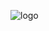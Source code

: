 
![logo](https://user-images.githubusercontent.com/95056942/181379399-b9bb8f87-0dc3-4206-b4cb-83c22205908f.png)



